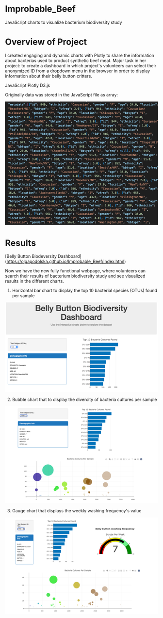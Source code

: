 # Improbable_Beef
JavaScript charts to visualize bacterium biodiversity study

# Overview of Project

I created engaging and dynamic charts with Plotly to share the information about bacterias used to product synthetic beef meat. Major task in her project: to create a dashboard in which project's volunteers can select their anonymized ID from a dropdown menu in the browser in order to display information about their belly button critters.

JavaScript
Plotly
D3.js

Originally data was stored in the JavaScript file as array:

![array.png](/Beef_data/array.png) 

# Results

[Belly Button Biodeversity Dashboard]
(https://olgapodolska.github.io/Improbable_Beef/index.html)

Now we have the new fully functional webpage, where volunteers can search their results of bacterium biodiversity study and see visualized results in the different charts.

1. Horizontal bar chart to display the top 10 bacterial species (OTUs) found per sample

![bar.png](/Beef_data/bar.png) 

2. Bubble chart that to display the divercity of bacteria cultures per sample

![bubble.png](/Beef_data/bubble.png) 

3. Gauge chart that displays the weekly washing frequency's value

![gauge.png](/Beef_data/gauge.png) 


